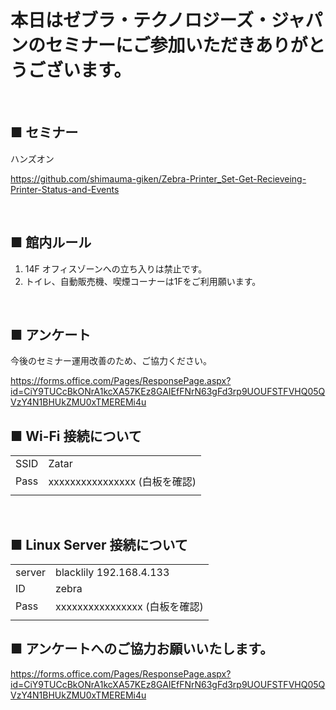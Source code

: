 # 本日はゼブラ・テクノロジーズ・ジャパンのセミナーにご参加いただきありがとうございます。
<br>

## ■ セミナー

ハンズオン

https://github.com/shimauma-giken/Zebra-Printer_Set-Get-Recieveing-Printer-Status-and-Events

<br>

## ■ 館内ルール

1. 14F オフィスゾーンへの立ち入りは禁止です。
1. トイレ、自動販売機、喫煙コーナーは1Fをご利用願います。
<br>

## ■ アンケート

今後のセミナー運用改善のため、ご協力ください。

https://forms.office.com/Pages/ResponsePage.aspx?id=CiY9TUCcBkONrA1kcXA57KEz8GAIEfFNrN63gFd3rp9UOUFSTFVHQ05QVzY4N1BHUkZMU0xTMEREMi4u


## ■ Wi-Fi 接続について

|||
|-|-|
| SSID |   Zatar
| Pass |   xxxxxxxxxxxxxxxx (白板を確認)
|||

</br>


## ■ Linux Server 接続について

|||
|-|-|
|server |   blacklily 192.168.4.133
|ID      | zebra
|Pass |   xxxxxxxxxxxxxxxx (白板を確認)
|||


## ■ アンケートへのご協力お願いいたします。

https://forms.office.com/Pages/ResponsePage.aspx?id=CiY9TUCcBkONrA1kcXA57KEz8GAIEfFNrN63gFd3rp9UOUFSTFVHQ05QVzY4N1BHUkZMU0xTMEREMi4u
